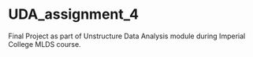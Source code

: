 # UDA_assignment_4
Final Project as part of Unstructure Data Analysis module during Imperial College MLDS course.
